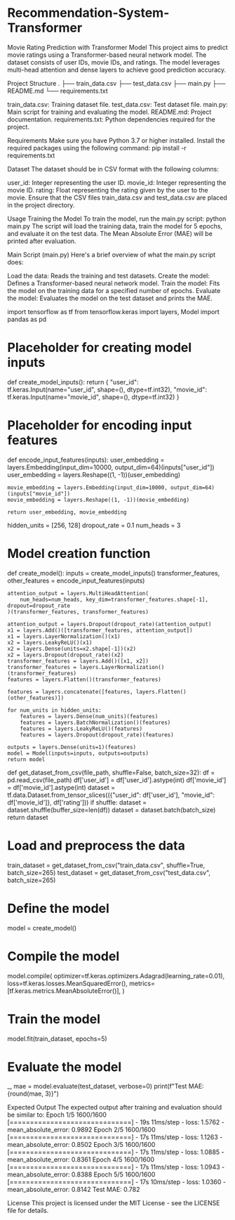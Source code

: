 # Recommendation-System-Transformer

Movie Rating Prediction with Transformer Model
This project aims to predict movie ratings using a Transformer-based neural network model. The dataset consists of user IDs, movie IDs, and ratings. The model leverages multi-head attention and dense layers to achieve good prediction accuracy.

Project Structure
.
├── train_data.csv
├── test_data.csv
├── main.py
├── README.md
└── requirements.txt

train_data.csv: Training dataset file.
test_data.csv: Test dataset file.
main.py: Main script for training and evaluating the model.
README.md: Project documentation.
requirements.txt: Python dependencies required for the project.

Requirements
Make sure you have Python 3.7 or higher installed. Install the required packages using the following command:
pip install -r requirements.txt

Dataset
The dataset should be in CSV format with the following columns:

user_id: Integer representing the user ID.
movie_id: Integer representing the movie ID.
rating: Float representing the rating given by the user to the movie.
Ensure that the CSV files train_data.csv and test_data.csv are placed in the project directory.

Usage
Training the Model
To train the model, run the main.py script:
python main.py
The script will load the training data, train the model for 5 epochs, and evaluate it on the test data. The Mean Absolute Error (MAE) will be printed after evaluation.

Main Script (main.py)
Here's a brief overview of what the main.py script does:

Load the data: Reads the training and test datasets.
Create the model: Defines a Transformer-based neural network model.
Train the model: Fits the model on the training data for a specified number of epochs.
Evaluate the model: Evaluates the model on the test dataset and prints the MAE.

import tensorflow as tf
from tensorflow.keras import layers, Model
import pandas as pd

# Placeholder for creating model inputs
def create_model_inputs():
    return {
        "user_id": tf.keras.Input(name="user_id", shape=(), dtype=tf.int32),
        "movie_id": tf.keras.Input(name="movie_id", shape=(), dtype=tf.int32)
    }

# Placeholder for encoding input features
def encode_input_features(inputs):
    user_embedding = layers.Embedding(input_dim=10000, output_dim=64)(inputs["user_id"])
    user_embedding = layers.Reshape((1, -1))(user_embedding)

    movie_embedding = layers.Embedding(input_dim=10000, output_dim=64)(inputs["movie_id"])
    movie_embedding = layers.Reshape((1, -1))(movie_embedding)

    return user_embedding, movie_embedding

hidden_units = [256, 128]
dropout_rate = 0.1
num_heads = 3

# Model creation function
def create_model():
    inputs = create_model_inputs()
    transformer_features, other_features = encode_input_features(inputs)

    attention_output = layers.MultiHeadAttention(
        num_heads=num_heads, key_dim=transformer_features.shape[-1], dropout=dropout_rate
    )(transformer_features, transformer_features)

    attention_output = layers.Dropout(dropout_rate)(attention_output)
    x1 = layers.Add()([transformer_features, attention_output])
    x1 = layers.LayerNormalization()(x1)
    x2 = layers.LeakyReLU()(x1)
    x2 = layers.Dense(units=x2.shape[-1])(x2)
    x2 = layers.Dropout(dropout_rate)(x2)
    transformer_features = layers.Add()([x1, x2])
    transformer_features = layers.LayerNormalization()(transformer_features)
    features = layers.Flatten()(transformer_features)

    features = layers.concatenate([features, layers.Flatten()(other_features)])

    for num_units in hidden_units:
        features = layers.Dense(num_units)(features)
        features = layers.BatchNormalization()(features)
        features = layers.LeakyReLU()(features)
        features = layers.Dropout(dropout_rate)(features)

    outputs = layers.Dense(units=1)(features)
    model = Model(inputs=inputs, outputs=outputs)
    return model

def get_dataset_from_csv(file_path, shuffle=False, batch_size=32):
    df = pd.read_csv(file_path)
    df['user_id'] = df['user_id'].astype(int)
    df['movie_id'] = df['movie_id'].astype(int)
    dataset = tf.data.Dataset.from_tensor_slices(({"user_id": df['user_id'], "movie_id": df['movie_id']}, df['rating']))
    if shuffle:
        dataset = dataset.shuffle(buffer_size=len(df))
    dataset = dataset.batch(batch_size)
    return dataset

# Load and preprocess the data
train_dataset = get_dataset_from_csv("train_data.csv", shuffle=True, batch_size=265)
test_dataset = get_dataset_from_csv("test_data.csv", batch_size=265)

# Define the model
model = create_model()

# Compile the model
model.compile(
    optimizer=tf.keras.optimizers.Adagrad(learning_rate=0.01),
    loss=tf.keras.losses.MeanSquaredError(),
    metrics=[tf.keras.metrics.MeanAbsoluteError()],
)

# Train the model
model.fit(train_dataset, epochs=5)

# Evaluate the model
_, mae = model.evaluate(test_dataset, verbose=0)
print(f"Test MAE: {round(mae, 3)}")

Expected Output
The expected output after training and evaluation should be similar to:
Epoch 1/5
 1600/1600 [==============================] - 19s 11ms/step - loss: 1.5762 - mean_absolute_error: 0.9892
Epoch 2/5
 1600/1600 [==============================] - 17s 11ms/step - loss: 1.1263 - mean_absolute_error: 0.8502
Epoch 3/5
 1600/1600 [==============================] - 17s 11ms/step - loss: 1.0885 - mean_absolute_error: 0.8361
Epoch 4/5
 1600/1600 [==============================] - 17s 11ms/step - loss: 1.0943 - mean_absolute_error: 0.8388
Epoch 5/5
 1600/1600 [==============================] - 17s 10ms/step - loss: 1.0360 - mean_absolute_error: 0.8142
Test MAE: 0.782


License
This project is licensed under the MIT License - see the LICENSE file for details.


